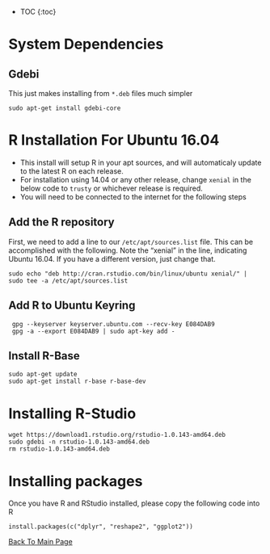 * TOC
{:toc}

# System Dependencies

## Gdebi

This just makes installing from `*.deb` files much simpler

```
sudo apt-get install gdebi-core
```

# R Installation For Ubuntu 16.04

- This install will setup R in your apt sources, and will automaticaly update to the latest R on each release.
- For installation using 14.04 or any other release, change `xenial` in the below code to `trusty` or whichever release is required.
- You will need to be connected to the internet for the following steps

## Add the R repository

First, we need to add a line to our `/etc/apt/sources.list` file. 
This can be accomplished with the following. 
Note the “xenial” in the line, indicating Ubuntu 16.04. If you have a different version, just change that.

```
sudo echo "deb http://cran.rstudio.com/bin/linux/ubuntu xenial/" | sudo tee -a /etc/apt/sources.list
```

## Add R to Ubuntu Keyring

```
 gpg --keyserver keyserver.ubuntu.com --recv-key E084DAB9
 gpg -a --export E084DAB9 | sudo apt-key add -
 ```
 
## Install R-Base

```
sudo apt-get update
sudo apt-get install r-base r-base-dev
```

# Installing R-Studio

```
wget https://download1.rstudio.org/rstudio-1.0.143-amd64.deb
sudo gdebi -n rstudio-1.0.143-amd64.deb
rm rstudio-1.0.143-amd64.deb
```

# Installing packages

Once you have R and RStudio installed, please copy the following code into R

```
install.packages(c("dplyr", "reshape2", "ggplot2"))
```


[Back To Main Page](../index)
